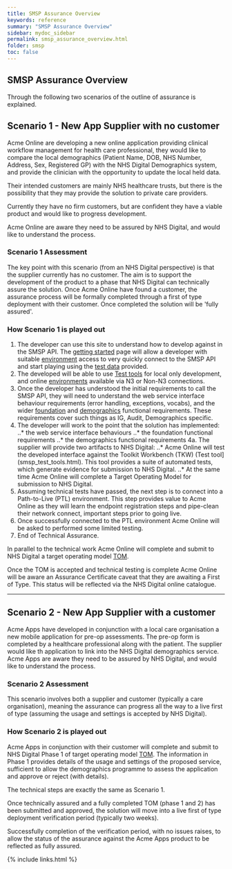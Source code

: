```yaml
---
title: SMSP Assurance Overview
keywords: reference
summary: "SMSP Assurance Overview"
sidebar: mydoc_sidebar
permalink: smsp_assurance_overview.html
folder: smsp
toc: false
---
```


## SMSP Assurance Overview

Through the following two scenarios of the outline of assurance is explained.

## Scenario 1 - New App Supplier with no customer
Acme Online are developing a new online application providing clinical workflow management for health care professional, they would like to compare the local demographics (Patient Name, DOB, NHS Number, Address, Sex, Registered GP) with the NHS Digital Demographics system, and provide the clinician with the opportunity to update the local held data.

Their intended customers are mainly NHS healthcare trusts, but there is the possibility that they may provide the solution to private care providers.

Currently they have no firm customers, but are confident they have a viable product and would like to progress development. 

Acme Online are aware they need to be assured by NHS Digital, and would like to understand the process.

### Scenario 1 Assessment
The key point with this scenario (from an NHS Digital perspective) is that the supplier currently has no customer. The aim is to support the development of the product to a phase that NHS Digital can technically assure the solution. Once Acme Online have found a customer, the assurance process will be formally completed through a first of type deployment with their customer. Once completed the solution will be 'fully assured'.

### How Scenario 1 is played out
1. The developer can use this site to understand how to develop against in the SMSP API. The [getting started](smsp_getting_started.html) page will allow a developer with suitable [environment](smsp_test_environments.html) access to very quickly connect to the SMSP API and start playing using the [test data](smsp_test_data.html) provided.
2. The developed will be able to use [Test tools](smsp_test_tools.html) for local only development, and online  [environments](smsp_test_environments.html) available via N3 or Non-N3 connections.
2. Once the developer has understood the initial requirements to call the SMSP API, they will need to understand the web  service interface behaviour requirements (error handling, exceptions, vocabs), and the wider [foundation](foundations_reqs.html) and [demographics](demographics_reqs.html) functional requirements. These requirements cover such things as IG, Audit, Demographics specific.
3. The developer will work to the point that the solution has implemented:
..* the web service interface behaviours 
..* the foundation functional requirements
..* the demographics functional requirements
4a. The supplier will provide two artifacts to NHS Digital:
..* Acme Online will test the developed interface against the Toolkit Workbench (TKW) (Test tool](smsp_test_tools.html). This tool provides a suite of automated tests, which generate evidence for submission to NHS Digital.
..* At the same time Acme Online will complete a Target Operating Model for submission to NHS Digital. 
5. Assuming technical tests have passed, the next step is to connect into a Path-to-Live (PTL) environment. This step provides value to Acme Online as they will learn the endpoint registration steps and pipe-clean their network connect, important steps prior to going live.
6. Once successfully connected to the PTL environment Acme Online will be asked to performed some limited testing.
7. End of Technical Assurance.

In parallel to the technical work Acme Online will complete and submit to NHS Digital a target operating model [TOM](smsp_tom.html).

Once the TOM is accepted and technical testing is complete Acme Online will be aware an Assurance Certificate caveat that they are awaiting a First of Type. This status will be reflected via the NHS Digital online catalogue.

--- 

## Scenario 2 - New App Supplier with a customer
Acme Apps have developed in conjunction with a local care organisation a new mobile application for pre-op assessments. The pre-op form is completed by a healthcare professional along with the patient. The supplier would like th application to link into the NHS Digital demographics service. Acme Apps are aware they need to be assured by NHS Digital, and would like to understand the process.

### Scenario 2 Assessment
This scenario involves both a supplier and customer (typically a care organisation), meaning the assurance can progress all the way to a live first of type (assuming the usage and settings is accepted by NHS Digital).

### How Scenario 2 is played out
Acme Apps in conjunction with their customer will complete and submit to NHS Digital Phase 1 of target operating model [TOM](smsp_tom.html). The information in Phase 1 provides details of the usage and settings of the proposed service, sufficient to allow the demographics programme to assess the application and approve or reject (with details).

The technical steps are exactly the same as Scenario 1. 

Once technically assured and a fully completed TOM (phase 1 and 2) has been submitted and approved, the solution will move into a live first of type deployment verification period (typically two weeks).

Successfully completion of the verification period, with no issues raises, to allow the status of the assurance against the Acme Apps product to be reflected as fully assured. 

{% include links.html %}
